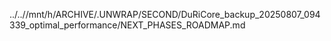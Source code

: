 ../..//mnt/h/ARCHIVE/.UNWRAP/SECOND/DuRiCore_backup_20250807_094339_optimal_performance/NEXT_PHASES_ROADMAP.md